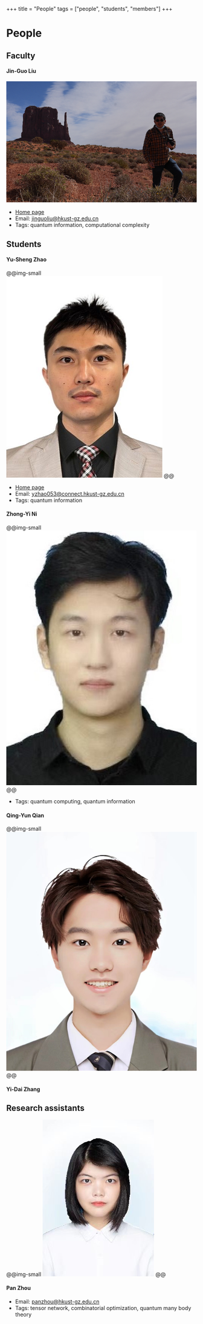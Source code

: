 +++
title = "People"
tags = ["people", "students", "members"]
+++

# People
## Faculty
#### Jin-Guo Liu
![Photo](/assets/avatars/jinguoliu.png)
* [Home page](https://giggleliu.github.io/)
* Email: [jinguoliu@hkust-gz.edu.cn](mailto:jinguoliu@hkust-gz.edu.cn)
* Tags: quantum information, computational complexity
## Students
#### Yu-Sheng Zhao
@@img-small ![Photo](/assets/avatars/yushengzhao.jpg) @@
* [Home page](https://exaclior.github.io/)
* Email: [yzhao053@connect.hkust-gz.edu.cn](mailto:yzhao053@connect.hkust-gz.edu.cn)
* Tags: quantum information

#### Zhong-Yi Ni
@@img-small ![Photo](/assets/avatars/zhongyini.jpeg) @@
* Tags: quantum computing, quantum information

#### Qing-Yun Qian

@@img-small ![Photo](/assets/avatars/yidaizhang.jpeg) @@
#### Yi-Dai Zhang

## Research assistants
@@img-small ![Photo](/assets/avatars/panzhou.jpg) @@
#### Pan Zhou
* Email: [panzhou@hkust-gz.edu.cn](panzhou@hkust-gz.edu.cn)
* Tags: tensor network, combinatorial optimization, quantum many body theory
